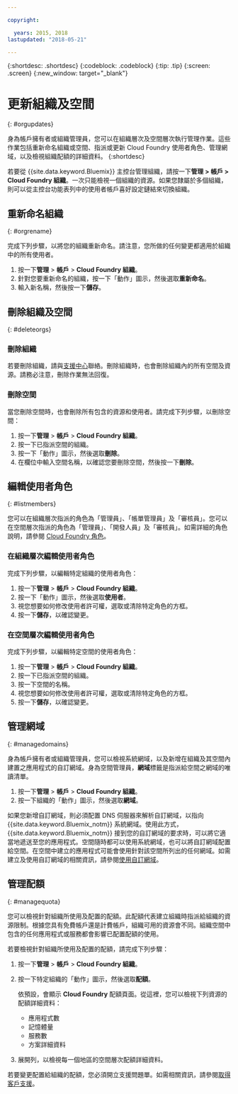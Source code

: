 ```yaml
---

copyright:

  years: 2015, 2018
lastupdated: "2018-05-21"

---
```


{:shortdesc: .shortdesc}
{:codeblock: .codeblock}
{:tip: .tip}
{:screen: .screen}
{:new_window: target="_blank"}

# 更新組織及空間
{: #orgupdates}

身為帳戶擁有者或組織管理員，您可以在組織層次及空間層次執行管理作業。這些作業包括重新命名組織或空間、指派或更新 Cloud Foundry 使用者角色、管理網域，以及檢視組織配額的詳細資料。
{:shortdesc}

若要從 {{site.data.keyword.Bluemix}} 主控台管理組織，請按一下**管理 > 帳戶 > Cloud Foundry 組織**。一次只能檢視一個組織的資源。如果您隸屬於多個組織，則可以從主控台功能表列中的使用者帳戶喜好設定鏈結來切換組織。

## 重新命名組織
{: #orgrename}

完成下列步驟，以將您的組織重新命名。請注意，您所做的任何變更都適用於組織中的所有使用者。

1. 按一下**管理** > **帳戶** > **Cloud Foundry 組織**。
2. 針對您要重新命名的組織，按一下「動作」圖示，然後選取**重新命名**。  
3. 輸入新名稱，然後按一下**儲存**。

## 刪除組織及空間
{: #deleteorgs}

### 刪除組織

若要刪除組織，請與[支援中心](/docs/get-support/howtogetsupport.html)聯絡。刪除組織時，也會刪除組織內的所有空間及資源。請務必注意，刪除作業無法回復。 

### 刪除空間

當您刪除空間時，也會刪除所有包含的資源和使用者。請完成下列步驟，以刪除空間：

1. 按一下**管理** > **帳戶** > **Cloud Foundry 組織**。
2. 按一下已指派空間的組織。
3. 按一下「動作」圖示，然後選取**刪除**。
4. 在欄位中輸入空間名稱，以確認您要刪除空間，然後按一下**刪除**。

## 編輯使用者角色
{: #listmembers}

您可以在組織層次指派的角色為「管理員」、「帳單管理員」及「審核員」。您可以在空間層次指派的角色為「管理員」、「開發人員」及「審核員」。如需詳細的角色說明，請參閱 [Cloud Foundry 角色](/docs/iam/cfaccess.html#cfroles)。

### 在組織層次編輯使用者角色

完成下列步驟，以編輯特定組織的使用者角色：

1. 按一下**管理** > **帳戶** > **Cloud Foundry 組織**。
2. 按一下「動作」圖示，然後選取**使用者**。
3. 視您想要如何修改使用者許可權，選取或清除特定角色的方框。
4. 按一下**儲存**，以確認變更。 

### 在空間層次編輯使用者角色

完成下列步驟，以編輯特定空間的使用者角色：

1. 按一下**管理** > **帳戶** > **Cloud Foundry 組織**。
2. 按一下已指派空間的組織。
3. 按一下空間的名稱。
4. 視您想要如何修改使用者許可權，選取或清除特定角色的方框。
5. 按一下**儲存**，以確認變更。

## 管理網域
{: #managedomains}

身為帳戶擁有者或組織管理員，您可以檢視系統網域，以及新增在組織及其空間內建置之應用程式的自訂網域。身為空間管理員，**網域**標籤是指派給空間之網域的唯讀清單。

1. 按一下**管理** &gt; **帳戶** &gt; **Cloud Foundry 組織**。
2. 按一下組織的「動作」圖示，然後選取**網域**。

如果您新增自訂網域，則必須配置 DNS 伺服器來解析自訂網域，以指向 {{site.data.keyword.Bluemix_notm}} 系統網域。使用此方式，{{site.data.keyword.Bluemix_notm}} 接到您的自訂網域的要求時，可以將它適當地遞送至您的應用程式。空間隨時都可以使用系統網域，也可以將自訂網域配置給空間。在空間中建立的應用程式可能會使用針對該空間所列出的任何網域。如需建立及使用自訂網域的相關資訊，請參閱[使用自訂網域](/docs/apps/updapps.html#domain)。

## 管理配額
{: #managequota}

您可以檢視針對組織所使用及配置的配額。此配額代表建立組織時指派給組織的資源限制。根據您具有免費帳戶還是計費帳戶，組織可用的資源會不同。組織空間中包含的任何應用程式或服務都會影響已配置配額的使用。

若要檢視針對組織所使用及配置的配額，請完成下列步驟：

1. 按一下**管理** &gt; **帳戶** &gt; **Cloud Foundry 組織**。
2. 按一下特定組織的「動作」圖示，然後選取**配額**。

   依預設，會顯示 **Cloud Foundry** 配額頁面。從這裡，您可以檢視下列資源的配額詳細資料：
 
   * 應用程式數
   * 記憶體量 
   * 服務數 
   * 方案詳細資料 

3. 展開列，以檢視每一個地區的空間層次配額詳細資料。  

若要變更配置給組織的配額，您必須開立支援問題單。如需相關資訊，請參閱[取得客戶支援](/docs/get-support/howtogetsupport.html#getting-customer-support)。 

